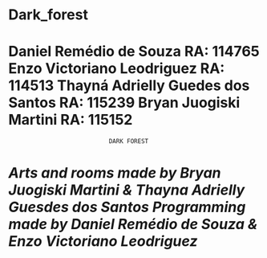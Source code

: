 # Dark_forest
Daniel Remédio de Souza RA: 114765
Enzo Victoriano Leodriguez RA: 114513
Thayná Adrielly Guedes dos Santos RA: 115239
Bryan Juogiski Martini RA: 115152
==================================================================================
                                DARK FOREST
*Arts and rooms made by Bryan Juogiski Martini & Thayna Adrielly Guesdes dos Santos*
*Programming made by Daniel Remédio de Souza & Enzo Victoriano Leodriguez*
==================================================================================
